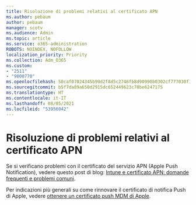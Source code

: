 ```yaml
---
title: Risoluzione di problemi relativi al certificato APN
ms.author: pebaum
author: pebaum
manager: scotv
ms.audience: Admin
ms.topic: article
ms.service: o365-administration
ROBOTS: NOINDEX, NOFOLLOW
localization_priority: Priority
ms.collection: Adm_O365
ms.custom:
- "2511"
- "9000770"
ms.openlocfilehash: 50caf07024345b99d2f8d5c2746fb8d90990b0302cf777030f1b2af109f4cf4f
ms.sourcegitcommit: b5f7da89a650d2915dc652449623c78be6247175
ms.translationtype: HT
ms.contentlocale: it-IT
ms.lasthandoff: 08/05/2021
ms.locfileid: "53956042"
---
```

# <a name="troubleshooting-issues-with-apns-certificate"></a>Risoluzione di problemi relativi al certificato APN

Se si verificano problemi con il certificato del servizio APN (Apple Push Notification), vedere questo post di blog: [Intune e certificato APN: domande frequenti e problemi comuni](https://techcommunity.microsoft.com/t5/Intune-Customer-Success/Intune-and-the-APNs-certificate-FAQ-and-common-issues/ba-p/280121).

Per indicazioni più generali su come rinnovare il certificato di notifica Push di Apple, vedere [ottenere un certificato push MDM di Apple](https://docs.microsoft.com/intune/apple-mdm-push-certificate-get#renew-apple-mdm-push-certificate).